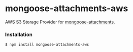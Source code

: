 # mongoose-attachments-aws

AWS S3 Storage Provider for [mongoose-attachments](https://github.com/heapsource/mongoose-attachments).

### Installation

`$ npm install mongoose-attachments-aws`